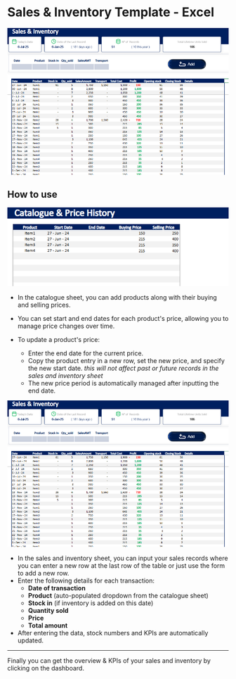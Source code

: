 # Sales & Inventory Template - Excel

![Sales Dashboard](assets/{BC9831AF-2D9F-46CC-AA29-E6EFCFADEA94}.png)

## How to use

![Catalogue](assets/{A73F2E30-3A05-443B-B93E-C9D5CCB99437}.png)

- In the catalogue sheet, you can add products along with their buying and selling prices.
- You can set start and end dates for each product's price, allowing you to manage price changes over time.
- To update a product's price:

  - Enter the end date for the current price.
  - Copy the product entry in a new row, set the new price, and specify the new start date.
    _this will not affect past or future records in the sales and inventory sheet_
  - The new price period is automatically managed after inputting the end date.

![Sales Dashboard](assets/{BC9831AF-2D9F-46CC-AA29-E6EFCFADEA94}.png)

- In the sales and inventory sheet, you can input your sales records where you can enter a new row at the last row of the table or just use the form to add a new row.
- Enter the following details for each transaction:
  - **Date of transaction**
  - **Product** (auto-populated dropdown from the catalogue sheet)
  - **Stock in** (if inventory is added on this date)
  - **Quantity sold**
  - **Price**
  - **Total amount**
- After entering the data, stock numbers and KPIs are automatically updated.

---

Finally you can get the overview & KPIs of your sales and inventory by clicking on the dashboard.
